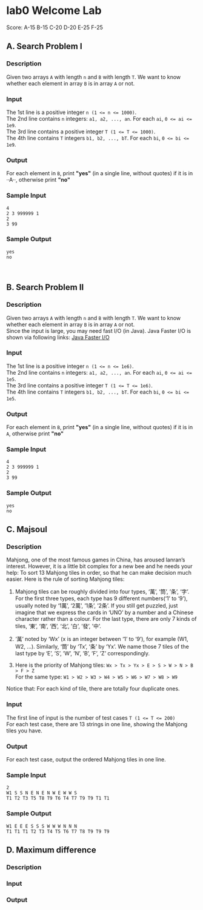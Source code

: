# lab0 Welcome Lab
Score: A-15 B-15 C-20 D-20 E-25 F-25

## A. Search Problem I

### Description

Given two arrays ``A`` with length ``n`` and ``B`` with length ``T``. We want to know whether each element in array ``B`` is in array ``A`` or not.

### Input

The 1st line is a positive integer ``n (1 <= n <= 1000)``.     
The 2nd line contains ``n`` integers: ``a1, a2, ..., an``. For each ``ai``, ``0 <= ai <= 1e9``.     
The 3rd line contains a positive integer ``T (1 <= T <= 1000)``.        
The 4th line contains ``T`` integers ``b1, b2, ..., bT``. For each ``bi``, ``0 <= bi <= 1e9``.     

### Output

For each element in ``B``, print **"yes"** (in a single line, without quotes) if it is in ··A··, otherwise print **"no"**

### Sample Input
```
4
2 3 999999 1
2
3 99
```

### Sample Output
```
yes
no
```

<br>

## B. Search Problem II

### Description

Given two arrays ``A`` with length ``n`` and ``B`` with length ``T``. We want to know whether each element in array ``B`` is in array ``A`` or not.   
Since the input is large, you may need fast I/O (in Java). Java Faster I/O is shown via following links: [Java Faster I/O](https://pastebin.ubuntu.com/p/zBd3g4j366/)

### Input

The 1st line is a positive integer ``n (1 <= n <= 1e6)``.     
The 2nd line contains ``n`` integers: ``a1, a2, ..., an``. For each ``ai``, ``0 <= ai <= 1e5``.     
The 3rd line contains a positive integer ``T (1 <= T <= 1e6)``.        
The 4th line contains ``T`` integers ``b1, b2, ..., bT``. For each ``bi``, ``0 <= bi <= 1e5``.   

### Output

For each element in ``B``, print **"yes"** (in a single line, without quotes) if it is in ``A``, otherwise print **"no"**

### Sample Input
```
4
2 3 999999 1
2
3 99
```

### Sample Output
```
yes
no
```

## C. Majsoul

### Description

Mahjong, one of the most famous games in China, has aroused lanran’s interest. However, it is a little bit complex for a new bee and he needs your help: To sort 13 Mahjong tiles in order, so that he can make decision much easier. Here is the rule of sorting Mahjong tiles:

1. Mahjong tiles can be roughly divided into four types, ‘萬’, ‘筒’, ’条’, ‘字’. For the first three types, each type has 9 different numbers(‘1’ to ‘9’), usually noted by ‘1萬’, ‘2萬’, ’1条’, ’2条’. If you still get puzzled, just imagine that we express the cards in ‘UNO’ by a number and a Chinese character rather than a colour. For the last type, there are only 7 kinds of tiles, ‘東’, ‘南’, ‘西’, ‘北’, ’白’, ’發’, ’中’.

2. ‘萬’ noted by ‘Wx’ (x is an integer between ‘1’ to ‘9’), for example (W1, W2, ...). Similarly, ‘筒’ by ‘Tx’, ‘条’ by ‘Yx’. We name those 7 tiles of the last type by ‘E’, ’S’, ’W’, ’N’, ’B’, ’F’, ’Z’ correspondingly.

3. Here is the priority of Mahjong tiles: ``Wx > Tx > Yx > E > S > W > N > B > F > Z``      
For the same type: ``W1 > W2 > W3 > W4 > W5 > W6 > W7 > W8 > W9``     

Notice that: For each kind of tile, there are totally four duplicate ones.

### Input
The first line of input is the number of test cases ``T (1 <= T <= 200)``        
For each test case, there are 13 strings in one line, showing the Mahjong tiles you have.

### Output

For each test case, output the ordered Mahjong tiles in one line.

### Sample Input
```
2
W1 S S N E N E N W E W W S
T1 T2 T3 T5 T8 T9 T6 T4 T7 T9 T9 T1 T1
```

### Sample Output
```
W1 E E E S S S W W W N N N  
T1 T1 T1 T2 T3 T4 T5 T6 T7 T8 T9 T9 T9
```


## D.  Maximum difference

### Description


### Input


### Output


